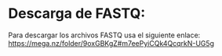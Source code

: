 # Descarga de FASTQ:
Para descargar los archivos FASTQ usa el siguiente enlace:
https://mega.nz/folder/9oxGBKgZ#m7eePyiCQk4QcqrkN-UG5g
